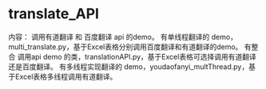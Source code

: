 # translate_API
内容：
调用有道翻译 和 百度翻译 api 的demo。
有单线程翻译的 demo，multi_translate.py，基于Excel表格分别调用百度翻译和有道翻译的demo。
有整合  调用api demo 的类，translationAPI.py，基于Excel表格可选择调用有道翻译还是百度翻译。
有多线程实现翻译的 demo，youdaofanyi_multThread.py，基于Excel表格多线程调用有道翻译。

